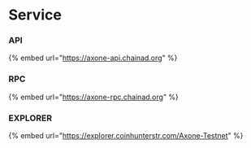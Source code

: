 # Service

### API

{% embed url="https://axone-api.chainad.org" %}

### RPC

{% embed url="https://axone-rpc.chainad.org" %}

### EXPLORER

{% embed url="https://explorer.coinhunterstr.com/Axone-Testnet" %}
